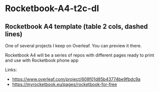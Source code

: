 # Rocketbook-A4-t2c-dl
## Rocketbook A4 template (table 2 cols, dashed lines)

One of several projects I keep on Overleaf. You can preview it there.

Rocketbook A4 will be a series of repos with different pages ready to print and use with Rocketbook phone app

Links:
- https://www.overleaf.com/project/608f01d85b43774be9fbdc9a
- https://myrocketbook.eu/pages/rocketbook-for-free

